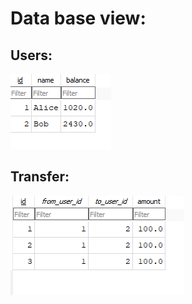 # Data base view:
## Users:
![Rasm tavsifi](https://github.com/Ahmadjon365/Database_less/blob/a76d1847a44f31aa4ad1d42ad2b8396d0eb9499a/Screenshot%202025-03-09%20123037.png)
## Transfer:
![Rasm tavsifi](https://github.com/Ahmadjon365/Database_less/blob/a76d1847a44f31aa4ad1d42ad2b8396d0eb9499a/Screenshot%202025-03-09%20123028.png)
